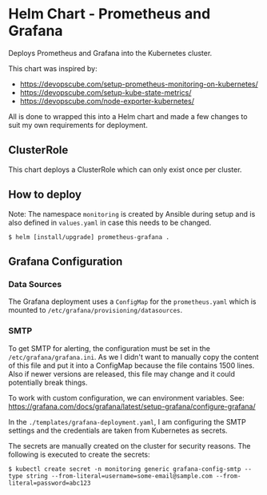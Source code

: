 # Helm Chart - Prometheus and Grafana
Deploys Prometheus and Grafana into the Kubernetes cluster.

This chart was inspired by:
  - https://devopscube.com/setup-prometheus-monitoring-on-kubernetes/
  - https://devopscube.com/setup-kube-state-metrics/
  - https://devopscube.com/node-exporter-kubernetes/

All is done to wrapped this into a Helm chart and made a few changes to suit my own requirements for deployment.

## ClusterRole
This chart deploys a ClusterRole which can only exist once per cluster.

## How to deploy
Note: The namespace `monitoring` is created by Ansible during setup and is also defined in `values.yaml` in case this needs to be changed.
```shell
$ helm [install/upgrade] prometheus-grafana .
```

## Grafana Configuration
### Data Sources
The Grafana deployment uses a `ConfigMap` for the `prometheus.yaml` which is mounted to `/etc/grafana/provisioning/datasources`.

### SMTP
To get SMTP for alerting, the configuration must be set in the `/etc/grafana/grafana.ini`. As we I didn't want to manually copy the content of this file and put it into a ConfigMap because the file contains 1500 lines. Also if newer versions are released, this file may change and it could potentially break things.

To work with custom configuration, we can environment variables. See: https://grafana.com/docs/grafana/latest/setup-grafana/configure-grafana/

In the `./templates/grafana-deployment.yaml`, I am configuring the SMTP settings and the credentials are taken from Kubernetes as secrets.

The secrets are manually created on the cluster for security reasons. The following is executed to create the secrets:
```
$ kubectl create secret -n monitoring generic grafana-config-smtp --type string --from-literal=username=some-email@sample.com --from-literal=password=abc123
```